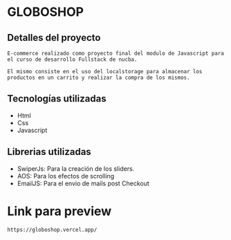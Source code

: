 # GLOBOSHOP

## Detalles del proyecto

    E-commerce realizado como proyecto final del modulo de Javascript para el curso de desarrollo Fullstack de nucba.

    El mismo consiste en el uso del localstorage para almacenar los productos en un carrito y realizar la compra de los mismos.

## Tecnologías utilizadas

- Html
- Css
- Javascript

## Librerias utilizadas

- SwiperJs: Para la creación de los sliders.
- AOS: Para los efectos de scrolling
- EmailJS: Para el envio de mails post Checkout

# Link para preview

    https://globoshop.vercel.app/
